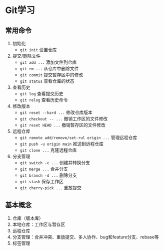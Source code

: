 # Git学习
## 常用命令
1. 初始化
   - `git init` 设置仓库
2. 提交/删除文件
   - `git add ...` 添加文件到仓库
   - `git rm ...` 从仓库中删除文件
   - `git commit` 提交暂存区中的修改
   - `git status` 查看仓库的状态
3. 查看历史
   - `git log` 查看提交历史
   - `git relog` 查看历史命令
4. 修改版本
   - `git reset --hard ...` 修改仓库版本
   - `git checkout -- ...` 撤销工作区的文件修改
   - `git reset HEAD ...` 撤销暂存区的文件修改
5. 远程仓库
   - `git remote add/remove/set-rul origin ...` 管理远程仓库
   - `git push -u origin main` 推送到远程仓库
   - `git clone ...` 克隆远程仓库
6. 分支管理
   - `git switch -c ...` 创建并转换分支
   - `git merge ...` 合并分支
   - `git branch -d ...` 删除分支
   - `git stash` 保存工作区
   - `git cherry-pick ...` 重放提交


## 基本概念
1. 仓库（版本库）
2. 本地仓库：工作区与暂存区
3. 远程仓库
4. 分支管理：合并冲突、重放提交、多人协作、bug和feature分支、rebase等
5. 标签管理